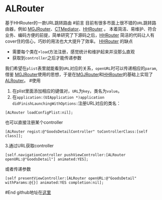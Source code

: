 # ALRouter
基于HHRouter的一款URL跳转路由
#前言
目前有很多市面上很不错的`URL`跳转路由器，例如 [MGJRouter](https://github.com/meili/MGJRouter)、[CTMediator](https://github.com/casatwy/CTMediator)、[HHRouter](https://github.com/lightory/HHRouter) 。
本着简洁、易维护、符合业务、编码方便的前提，简单研究了下源码之后，[HHRouter](https://github.com/lightory/HHRouter)  简洁的代码让人有cover住的信心，巧妙的用法也大大提升了效率。
[HHRouter](https://github.com/lightory/HHRouter) 的缺点
- 需要每个类在`+load`方法注册，感觉统计和维护起来并没那么直观
- 获取到`controller`之后才能传递参数

我们希望在`plist`表里就能看到`URL`对应的关系，`openURL`时可以传递相应的`param`,借鉴 [MGJRouter](https://github.com/meili/MGJRouter)使用的思想，于是在[MGJRouter](https://github.com/meili/MGJRouter)和[HHRouter](https://github.com/lightory/HHRouter)的基础上实现了[ALRouter](https://github.com/baoshanf/ALRouter)。
#使用
1. 在plist里面添加相应的键值对，`URL`为`key`，类名为`value`。
2. 在`application:(UIApplication *)application didFinishLaunchingWithOptions:`注册URL对应的类名：
```
[ALRouter loadConfigPlist:nil];
```
也可以直接注册某个controller
```
[ALRouter regist:@"GoodsDetailController" toControllerClass:[self class]];
```
3.通过URL获取controller
```
[self.navigationController pushViewController:[ALRouter openURL:@"GoodsDetail"] animated:YES];
```
或者传递参数
```
[self presentViewController:[ALRouter openURL:@"GoodsDetail" withParams:@{}] animated:YES completion:nil];
```
#End
github地址在[这里](https://github.com/baoshanf/ALRouter)
